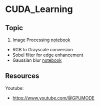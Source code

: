 # CUDA_Learning

## Topic
1. Image Processing [notebook](https://github.com/WeiqiPeng0/CUDA_Learning/blob/main/cuda_image_processing.ipynb)
  - RGB to Grayscale conversion
  - Sobel filter for edge enhancement
  - Gaussian blur [notebook](https://github.com/WeiqiPeng0/CUDA_Learning/blob/main/gaussian_blur.ipynb)

## Resources
Youtube:
- https://www.youtube.com/@GPUMODE

